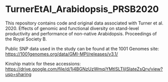# TurnerEtAl_Arabidopsis_PRSB2020

This repository contains code and original data associated with Turner et al. 2020. Effects of genomic and functional diversity on stand-level productivity and performance of non-native Arabidopsis. Proceedings of the Royal Society B.

Public SNP data used in the study can be found at the 1001 Genomes site: 
https://1001genomes.org/data/GMI-MPI/releases/v3.1/

Kinship matrix for these accessions:
https://drive.google.com/file/d/1j4BGNzUzWmqiYMtlSLTIjlSIateZsQrv/view?usp=sharing
